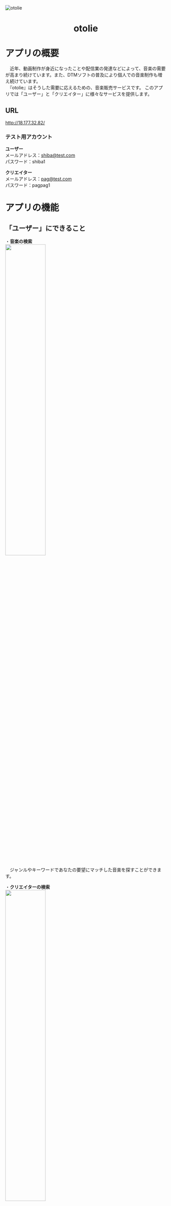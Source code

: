 ![otolie](https://user-images.githubusercontent.com/86698464/129831593-0872e499-093a-45c0-94c5-ea92da1e6332.png)
<h1 align="center">otolie</h1>

# アプリの概要
　近年、動画制作が身近になったことや配信業の発達などによって、音楽の需要が高まり続けています。また、DTMソフトの普及により個人での音楽制作も増え続けています。<br>
　『otolie』はそうした需要に応えるための、音楽販売サービスです。
このアプリでは「ユーザー」と「クリエイター」に様々なサービスを提供します。

## URL 
http://18.177.32.82/

### テスト用アカウント
<b>ユーザー</b>  
メールアドレス：shiba@test.com  
パスワード：shiba1

<b>クリエイター</b>  
メールアドレス：pag@test.com  
パスワード：pagpag1


# アプリの機能

## 「ユーザー」にできること
・<b>音楽の検索</b>  
<img src="https://user-images.githubusercontent.com/86698464/129841326-1d750472-ca55-45d0-a42b-0a3155abd6c7.png" width=50%>  
　ジャンルやキーワードであなたの要望にマッチした音楽を探すことができます。 

・<b>クリエイターの検索</b>  
<img src="https://user-images.githubusercontent.com/86698464/129841679-c43140ae-9de1-46d7-b48f-3e6085278a33.png" width=50%>   
　クリエイター名やプロフィールからお気に入りのクリエイターを見つけ出すことができます。

・<b>有料音楽の視聴、購入</b>  
<img src="https://user-images.githubusercontent.com/86698464/129833670-292e05d3-dd9e-496e-84a1-65a322c9129a.png" width=50%>   
　カード情報を入力し購入することで、音源データをダウンロードできるようになります。  

・<b>クリエイターへの作曲依頼</b>  
<img src="https://user-images.githubusercontent.com/86698464/129834225-0d349256-8d9f-436a-a29b-f61182361bee.png" width=50%>   
　作曲依頼を購入すると、使用用途や要望が自動でクリエイターのメッセージに送信されます。(下記画像参照)  

・<b>クリエイターとのコミュニケーション</b>  
<img src="https://user-images.githubusercontent.com/86698464/129840371-ab153556-71e0-41fa-9ce7-1a0c86c15134.png" width=50%>  
クリエイターの詳細ページのメールアイコンをクリックすることで、ダイレクトメッセージを送ることができます。

## 「クリエイター」にできること
・<b>オリジナル楽曲の販売</b>  
<img src="https://user-images.githubusercontent.com/86698464/129843328-e67924cc-956a-47f7-860b-2a2a9d7cbb72.png" width=50%>  
音源データさえあれば、楽曲をすぐに販売することができます。  

・<b>作曲依頼プランの販売</b>  
<img src="https://user-images.githubusercontent.com/86698464/129843631-2c9989ae-d365-4592-b729-d32d2c22c002.png" width=50%>  
・<b>ユーザーを検索</b>  
<img src="https://user-images.githubusercontent.com/86698464/129843975-57873346-e718-4fb5-9ba3-1362af97fd21.png" width=50%>  
ユーザーをユーザー名やプロフィールで検索することができます。 

・<b>ユーザーとのコミュニケーション</b>  
<img src="https://user-images.githubusercontent.com/86698464/129844309-549e292d-b723-449b-afa2-4bed8dadefcc.png" width=50%>  


# 本アプリの目的
現在、動画制作、配信業、イベント企画など、様々な場面において音楽は必要不可欠なものとなっており、その需要は大きいものとなっています。

### <b>オリジナリティの高い、高品質な音楽を</b>
インターネット上にフリー音源は沢山存在しますが、そうした音源だとオリジナリティに欠けてしまうという問題があります。  
本アプリでは有料の音源を集め、よりオリジナリティの高い、高品質な音楽を探すことができます。

### <b>作曲依頼の敷居の高さを解消</b>
作曲の依頼を出す際、依頼料の相場や依頼した音源の作成期間の目安がわからず、依頼を出すこと自体が難しくなってしまうという課題がありました。  
本アプリでは、あらかじめクリエイター側が作曲プランとして料金や納期を提示しておくことで、そうした課題を解消しています。

### <b>オリジナル曲を求めるユーザーを見つけやすく</b>
動画をはじめとした、個人レベルのプロダクト制作の普及や、配信者のプロモーションなど、オリジナル曲の需要は高まっています。しかし、そのようにオリジナル楽曲を求めている人をSNSなどで検索して探していくのは骨の折れる作業です。  
本アプリでは動画製作者やイベント企画者などユーザーを検索し、コミュニケーションを取れるようになっており、より容易に顧客を見つけ出すことができます。

# テーブル設計

## user テーブル

| Column             | Type   | Options     |
| ------------------ | ------ | ----------- |
| name               | string | null: false |
| email              | string | null: false |
| encrypted_password | string | null: false |
| profile            | text   | null: false |

### Association
-has_many :dls  
-has_many :songs, through: :dls  
-has_many :chats, dependent: :destroy  
-has_many :messages, dependent: :destroy


## creators テーブル

| Column             | Type   | Options     |
| ------------------ | ------ | ----------- |
| c_name             | string | null: false |
| email              | string | null: false |
| encrypted_password | string | null: false |
| profile            | text   | null: false |

### Association
-has_many :songs  
-has_many :plans, dependent: :destroy  
-has_many :chats, dependent: :destroy  
-has_many :messages, dependent: :destroy  

## songs テーブル

| Column      | Type       | Options                        |
| ----------- | ---------- | ------------------------------ |
| title       | string     | null: false                    |
| audio       | string     | null: false                    |
| genre_id    | string     | null: false                    |
| description | text       | null: false                    |
| price       | integer    | null: false,                   |
| image       | string     |                                |
| song        | references | null: false, foreign_key: true |

### Association
-belongs_to :creator  
-has many :users, through :dls

### dls テーブル

| Column | Type       | Options                        |
| ------ | ---------- | ------------------------------ |
| user   | references | null: false, foreign_key: true |
| song   | references | null: false, foreign_key: true |

### Association
-belongs_to :user  
-belongs_to :song

### plans テーブル

| Column      | Type       | Options                        |
| ----------- | ---------- | ------------------------------ |
| course      | string     | null: false                    |
| description | text       | null: false                    |
| price       | integer    | null: false                    |
| delivery    | string     | null: false                    |
| creator     | references | null: false, foreign_key: true |

### Association
-belongs_to :creator

### orders テーブル

| Column | Type       | Options                        |
| ------ | ---------- | ------------------------------ |
| user   | references | null: false, foreign_key: true |
| plan   | references | null: false, foreign_key: true |

### Association

-belongs_to :user  
-belongs_to :plan  
-has_one :request


### requests テーブル

| Column  | Type       | Options                        |
| ------- | ---------- | ------------------------------ |
| purpose | string     | null: false                    |
| demand  | string     | null: false                    |
| order   | references | null: false, foreign_key: true |

### Association
-belongs_to :order

### chats テーブル

| Column | Type       | Options                        |
| ------ | ---------- | ------------------------------ |
| user   | references | null: false, foreign_key: true |
| creator| references | null: false, foreign_key: true |

### Association
-belongs_to :user  
-belongs_to :creator  
-has_many :messages, dependent: :destroy

### messages テーブル

| Column  | Type       | Options                        |
| ------- | ---------- | ------------------------------ |
| text    | string     | null: false                    |
| user    | references | null: false, foreign_key: true |
| creator | references | null: false, foreign_key: true |
| chat    | references | null: false, foreign_key: true |

### Association
-belongs_to :creator, optional: true  
-belongs_to :user, optional: true  
-belongs_to :chat  

# ローカルでの構築方法
・rails v 6.0.0

$ git clone https://github.com/koluhei/otolie.git  
$ cd otolie  
$ bundle install  
$ rails db:create  
$ rails db:migrate  
$ rails s  
http://localhost:3000 へアクセス  